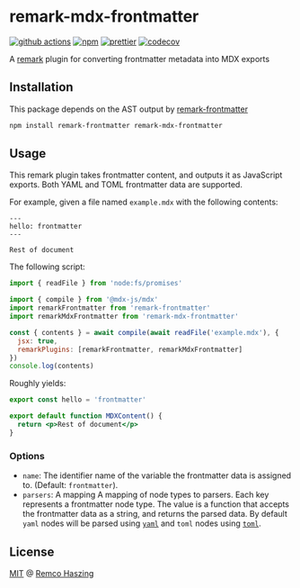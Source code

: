 # remark-mdx-frontmatter

[![github actions](https://github.com/remcohaszing/remark-mdx-frontmatter/actions/workflows/ci.yaml/badge.svg)](https://github.com/remcohaszing/remark-mdx-frontmatter/actions/workflows/ci.yaml)
[![npm](https://img.shields.io/npm/v/remark-mdx-frontmatter)](https://www.npmjs.com/package/remark-mdx-frontmatter)
[![prettier](https://img.shields.io/badge/code_style-prettier-ff69b4.svg)](https://prettier.io)
[![codecov](https://codecov.io/gh/remcohaszing/remark-mdx-frontmatter/branch/main/graph/badge.svg)](https://codecov.io/gh/remcohaszing/remark-mdx-frontmatter)

A [remark](https://remark.js.org) plugin for converting frontmatter metadata into MDX exports

## Installation

This package depends on the AST output by
[remark-frontmatter](https://github.com/remarkjs/remark-frontmatter)

```sh
npm install remark-frontmatter remark-mdx-frontmatter
```

## Usage

This remark plugin takes frontmatter content, and outputs it as JavaScript exports. Both YAML and
TOML frontmatter data are supported.

For example, given a file named `example.mdx` with the following contents:

```mdx
---
hello: frontmatter
---

Rest of document
```

The following script:

```js
import { readFile } from 'node:fs/promises'

import { compile } from '@mdx-js/mdx'
import remarkFrontmatter from 'remark-frontmatter'
import remarkMdxFrontmatter from 'remark-mdx-frontmatter'

const { contents } = await compile(await readFile('example.mdx'), {
  jsx: true,
  remarkPlugins: [remarkFrontmatter, remarkMdxFrontmatter]
})
console.log(contents)
```

Roughly yields:

```jsx
export const hello = 'frontmatter'

export default function MDXContent() {
  return <p>Rest of document</p>
}
```

### Options

- `name`: The identifier name of the variable the frontmatter data is assigned to. (Default:
  `frontmatter`).
- `parsers`: A mapping A mapping of node types to parsers. Each key represents a frontmatter node
  type. The value is a function that accepts the frontmatter data as a string, and returns the
  parsed data. By default `yaml` nodes will be parsed using [`yaml`](https://github.com/eemeli/yaml)
  and `toml` nodes using [`toml`](https://github.com/BinaryMuse/toml-node).

## License

[MIT](LICENSE.md) @ [Remco Haszing](https://github.com/remcohaszing)
